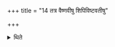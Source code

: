 +++
title = "14 तत्र वैष्णवीषु शिपिविष्टवतीषु"

+++

<details><summary>थिते</summary>

तत्र वैष्णवीषु शिपिविष्टवतीषु बृहता गौरिवीतेन वा स्तुवीरन् १४
</details>
